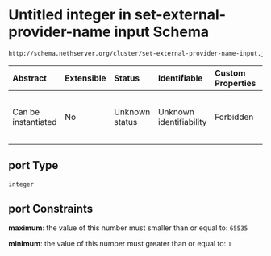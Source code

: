 # Untitled integer in set-external-provider-name input Schema

```txt
http://schema.nethserver.org/cluster/set-external-provider-name-input.json#/$defs/tcp-service-endpoint/properties/port
```



| Abstract            | Extensible | Status         | Identifiable            | Custom Properties | Additional Properties | Access Restrictions | Defined In                                                                                                     |
| :------------------ | :--------- | :------------- | :---------------------- | :---------------- | :-------------------- | :------------------ | :------------------------------------------------------------------------------------------------------------- |
| Can be instantiated | No         | Unknown status | Unknown identifiability | Forbidden         | Allowed               | none                | [set-external-provider-name-input.json*](cluster/set-external-provider-name-input.json "open original schema") |

## port Type

`integer`

## port Constraints

**maximum**: the value of this number must smaller than or equal to: `65535`

**minimum**: the value of this number must greater than or equal to: `1`

